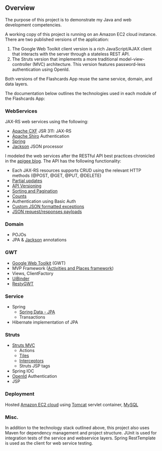 ## Overview

The purpose of this project is to demonstrate my Java and web development competencies.

A working copy of this project is running on an Amazon EC2 cloud instance.  There are two published versions of the application:

1. The Google Web Toolkit client version is a rich JavaScript/AJAX client that interacts with the server through a stateless REST API.
2. The Struts version that implements a more traditional model-view-controller (MVC) architecture.  This version features password-less authentication using OpenId.

Both versions of the Flashcards App reuse the same service, domain, and data layers.

The documentation below outlines the technologies used in each module of the Flashcards App:

### WebServices
JAX-RS web services using the following:
* [Apache CXF](http://cxf.apache.org/docs/jax-rs.html) JSR 311: JAX-RS
* [Apache Shiro](http://shiro.apache.org/authentication-features.html) Authentication
* [Spring](http://www.springsource.org/spring-framework)
* [Jackson](http://wiki.fasterxml.com/JacksonHome) JSON processor

I modeled the web services after the RESTful API best practices chronicled in the [apigee blog](http://blog.apigee.com/).  The API has the following functionality:
* Each JAX-RS resources supports CRUD using the relevant HTTP methods (@POST, @GET, @PUT, @DELETE)
* [Partial updates](http://blog.apigee.com/detail/restful_api_design_can_your_api_give_developers_just_the_information/)
* [API Versioning](http://blog.apigee.com/detail/restful_api_design_tips_for_versioning)
* [Sorting and Pagination](http://blog.apigee.com/detail/restful_api_design_can_your_api_give_developers_just_the_information/)
* [Counts](http://blog.apigee.com/detail/restful_api_design_what_about_counts/)
* Authentication using Basic Auth
* [Custom JSON formatted exceptions](http://blog.apigee.com/detail/restful_api_design_what_about_errors/)
* [JSON request/responses payloads](http://blog.apigee.com/detail/why_you_should_build_your_next_api_using_json/)

### Domain
* POJOs
* JPA & [Jackson](https://github.com/FasterXML/jackson-annotations) annotations

### GWT
* [Google Web Toolkit](https://developers.google.com/web-toolkit/) (GWT)
* MVP Framework ([Activities and Places framework](https://developers.google.com/web-toolkit/doc/latest/DevGuideMvpActivitiesAndPlaces))
* Views, ClientFactory
* [UiBinder](https://developers.google.com/web-toolkit/doc/latest/DevGuideUiBinder)
* [RestyGWT](http://restygwt.fusesource.org/)

### Service
* Spring
    - [Spring Data - JPA](http://www.springsource.org/spring-data/jpa)
    - Transactions
* Hibernate implementation of JPA

### Struts
* [Struts MVC](http://struts.apache.org/) 
    - Actions
    - [Tiles](http://struts.apache.org/2.x/docs/tiles-plugin.html)
    - [Interceptors](http://struts.apache.org/2.x/docs/interceptors.html)
    - Struts JSP tags
* Spring IOC
* [OpenId](http://openid.net/) Authentication
* JSP

### Deployment
Hosted [Amazon EC2 cloud](http://aws.amazon.com/ec2/) using [Tomcat](http://tomcat.apache.org/) servlet container, [MySQL](http://www.mysql.com/)

### Misc.
In addition to the technology stack outlined above, this project also uses Maven for dependency management and project structure.  JUnit is used for integration tests of the service and webservice layers.  Spring RestTemplate is used as the client for web service testing.